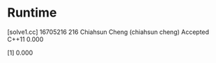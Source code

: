 # Runtime

[solve1.cc]
16705216    216 Chiahsun Cheng (chiahsun cheng)   Accepted  C++11   0.000

[1] 0.000
